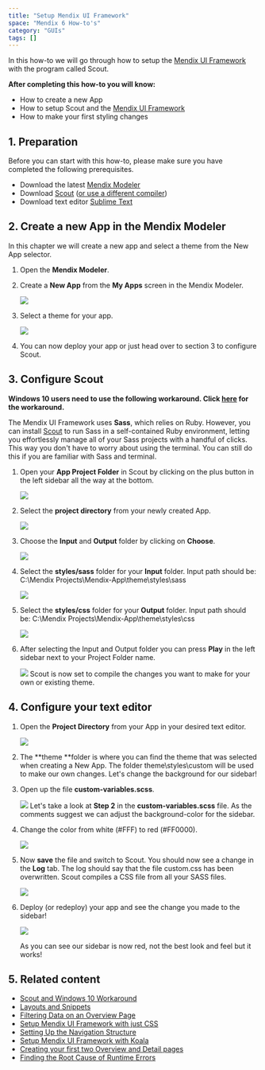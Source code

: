 ```yaml
---
title: "Setup Mendix UI Framework"
space: "Mendix 6 How-to's"
category: "GUIs"
tags: []
---
```

In this how-to we will go through how to setup the [Mendix UI Framework](https://ux.mendix.com/) with the program called Scout.

**After completing this how-to you will know:**

*   How to create a new App
*   How to setup Scout and the [Mendix UI Framework](https://ux.mendix.com/)
*   How to make your first styling changes

## 1. Preparation

Before you can start with this how-to, please make sure you have completed the following prerequisites.

*   Download the latest [Mendix Modeler](https://appstore.mendix.com)
*   Download [Scout](https://github.com/scout-app/scout-app) ([or use a different compiler](http://sass-lang.com/install))
*   Download text editor [Sublime Text](http://www.sublimetext.com/)

## 2\. Create a new App in the Mendix Modeler

In this chapter we will create a new app and select a theme from the New App selector.

1.  Open the **Mendix Modeler**.
2.  Create a **New App** from the **My Apps** screen in the Mendix Modeler.

     ![](attachments/18448706/18581412.png)
3.  Select a theme for your app.

    ![](attachments/18448706/18581411.png)
4.  You can now deploy your app or just head over to section 3 to configure Scout.

## 3\. Configure Scout

**Windows 10 users need to use the following workaround. Click [here](scout-and-windows-10-workaround) for the workaround.**

The Mendix UI Framework uses **Sass**, which relies on Ruby. However, you can install [Scout](http://mhs.github.io/scout-app/) to run Sass in a self-contained Ruby environment, letting you effortlessly manage all of your Sass projects with a handful of clicks. This way you don't have to worry about using the terminal. You can still do this if you are familiar with Sass and terminal.

1.  Open your **App Project Folder** in Scout by clicking on the plus button in the left sidebar all the way at the bottom.

    ![](attachments/18448706/18581409.png)
2.  Select the **project directory** from your newly created App.

    ![](attachments/18448706/18581408.png)
3.  Choose the **Input** and **Output** folder by clicking on **Choose**.

    ![](attachments/18448706/18581407.png)
4.  Select the **styles/sass** folder for your **Input** folder.
    Input path should be: C:\Mendix Projects\Mendix-App\theme\styles\sass

     ![](attachments/18448706/18581399.png)
5.  Select the **styles/css** folder for your **Output** folder.
    Input path should be: C:\Mendix Projects\Mendix-App\theme\styles\css

     ![](attachments/18448706/18581398.png)
6.  After selecting the Input and Output folder you can press **Play** in the left sidebar next to your Project Folder name.

    ![](attachments/18448706/18581405.png)
    Scout is now set to compile the changes you want to make for your own or existing theme.

## 4\. Configure your text editor

1.  Open the **Project Directory** from your App in your desired text editor.

    ![](attachments/18448706/18581397.png)
2.  The **theme **folder is where you can find the theme that was selected when creating a New App. The folder theme\styles\custom will be used to make our own changes. Let's change the background for our sidebar!
3.  Open up the file **custom-variables.scss**.

     ![](attachments/18448706/18581396.png)
    Let's take a look at **Step 2** in the **custom-variables.scss** file. As the comments suggest we can adjust the background-color for the sidebar.
4.  Change the color from white (#FFF) to red (#FF0000).

    ![](attachments/18448706/18581395.png)

5.  Now **save** the file and switch to Scout. You should now see a change in the **Log** tab. The log should say that the file custom.css has been overwritten. Scout compiles a CSS file from all your SASS files.

    ![](attachments/18448706/18581401.png)

6.  Deploy (or redeploy) your app and see the change you made to the sidebar!

    ![](attachments/18448706/18581400.png)

    As you can see our sidebar is now red, not the best look and feel but it works!

## 5\. Related content

*   [Scout and Windows 10 Workaround](scout-and-windows-10-workaround)
*   [Layouts and Snippets](layouts-and-snippets)
*   [Filtering Data on an Overview Page](filtering-data-on-an-overview-page)
*   [Setup Mendix UI Framework with just CSS](setup-mendix-ui-framework-with-just-css)
*   [Setting Up the Navigation Structure](setting-up-the-navigation-structure)
*   [Setup Mendix UI Framework with Koala](setup-mendix-ui-framework-with-koala)
*   [Creating your first two Overview and Detail pages](create-your-first-two-overview-and-detail-pages)
*   [Finding the Root Cause of Runtime Errors](finding-the-root-cause-of-runtime-errors)
